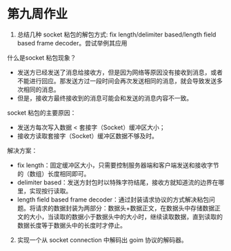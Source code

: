 
# 第九周作业

1. 总结几种 socket 粘包的解包方式: fix length/delimiter based/length field based frame decoder。尝试举例其应用 

什么是socket 粘包现象？
- 发送方已经发送了消息给接收方，但是因为网络等原因没有接收到消息，或者不能进行回应。那发送方过一段时间会再次发送相同的消息，就会导致发送多次相同的消息。
- 但是，接收方最终接收到的消息可能会和发送的消息内容不一致。

socket 粘包的主要原因：
   - 发送方每次写入数据 < 套接字（Socket）缓冲区大小；
   - 接收方读取套接字（Socket）缓冲区数据不够及时。

解决方案：
   - fix length：固定缓冲区大小，只需要控制服务器端和客户端发送和接收字节的（数组）长度相同即可。
   - delimiter based：发送方封包时以特殊字符结尾，接收方就知道流的边界在哪里，实现按行读取。
   - length field based frame decoder：通过封装请求协议的方式解决粘包问题。将请求的数据封装为两部分：数据头+数据正文，在数据头中存储数据正文的大小，当读取的数据小于数据头中的大小时，继续读取数据，直到读取的数据长度等于数据头中的长度时才停止。


2. 实现一个从 socket connection 中解码出 goim 协议的解码器。